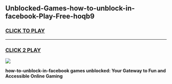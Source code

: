 
## Unblocked-Games-how-to-unblock-in-facebook-Play-Free-hoqb9
<h3>
<a href="https://premium76.site?title=how-to-unblock-in-facebook&ref=21A">CLICK TO PLAY</a></h3>
<hr>

<h3>
<a href="https://premium76.site?title=how-to-unblock-in-facebook&ref=21A">CLICK 2 PLAY</a>
  
</h3>

<a href="https://premium76.site?title=how-to-unblock-in-facebook&ref=21A"><img src="https://clearcache.store/games.png"></a>


**how-to-unblock-in-facebook games unblocked: Your Gateway to Fun and Accessible Online Gaming**
